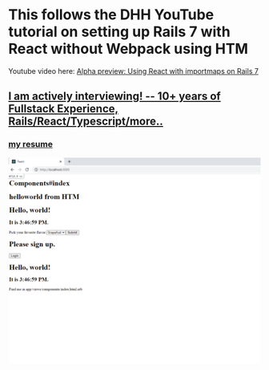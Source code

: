 # This follows the DHH YouTube tutorial on setting up Rails 7 with React without Webpack using HTM

Youtube video here:
[Alpha preview: Using React with importmaps on Rails 7](https://youtu.be/k73LKxim6tw)

## [I am actively interviewing! -- 10+ years of Fullstack Experience, Rails/React/Typescript/more.. ](https://valdezm.com)

### [my resume](https://valdezm.com/files/Mark%20Valdez%20Resume%208-9-21-no-phone.pdf)


![alt text](public/rails_s.png "What it looks like")